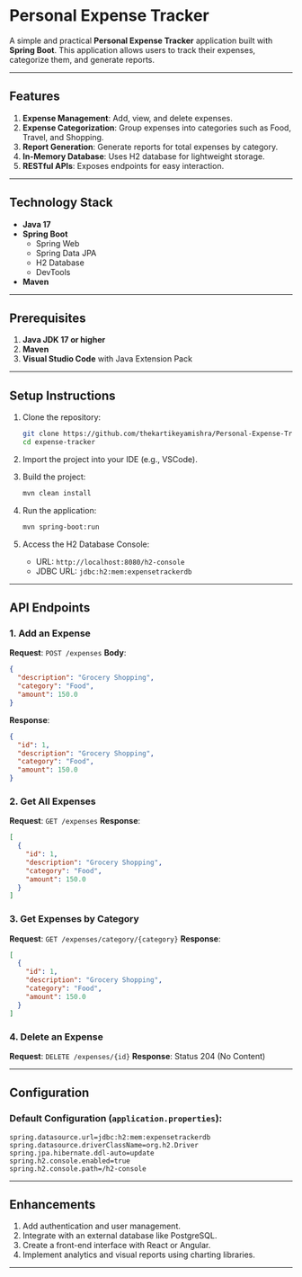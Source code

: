 # Personal Expense Tracker

A simple and practical **Personal Expense Tracker** application built with **Spring Boot**. This application allows users to track their expenses, categorize them, and generate reports.

---

## Features

1. **Expense Management**: Add, view, and delete expenses.
2. **Expense Categorization**: Group expenses into categories such as Food, Travel, and Shopping.
3. **Report Generation**: Generate reports for total expenses by category.
4. **In-Memory Database**: Uses H2 database for lightweight storage.
5. **RESTful APIs**: Exposes endpoints for easy interaction.

---

## Technology Stack

- **Java 17**
- **Spring Boot**
  - Spring Web
  - Spring Data JPA
  - H2 Database
  - DevTools
- **Maven**

---

## Prerequisites

1. **Java JDK 17 or higher**
2. **Maven**
3. **Visual Studio Code** with Java Extension Pack

---

## Setup Instructions

1. Clone the repository:
   ```bash
   git clone https://github.com/thekartikeyamishra/Personal-Expense-Tracker
   cd expense-tracker
   ```

2. Import the project into your IDE (e.g., VSCode).

3. Build the project:
   ```bash
   mvn clean install
   ```

4. Run the application:
   ```bash
   mvn spring-boot:run
   ```

5. Access the H2 Database Console:
   - URL: `http://localhost:8080/h2-console`
   - JDBC URL: `jdbc:h2:mem:expensetrackerdb`

---

## API Endpoints

### 1. Add an Expense
**Request**: `POST /expenses`
**Body**:
```json
{
  "description": "Grocery Shopping",
  "category": "Food",
  "amount": 150.0
}
```
**Response**:
```json
{
  "id": 1,
  "description": "Grocery Shopping",
  "category": "Food",
  "amount": 150.0
}
```

### 2. Get All Expenses
**Request**: `GET /expenses`
**Response**:
```json
[
  {
    "id": 1,
    "description": "Grocery Shopping",
    "category": "Food",
    "amount": 150.0
  }
]
```

### 3. Get Expenses by Category
**Request**: `GET /expenses/category/{category}`
**Response**:
```json
[
  {
    "id": 1,
    "description": "Grocery Shopping",
    "category": "Food",
    "amount": 150.0
  }
]
```

### 4. Delete an Expense
**Request**: `DELETE /expenses/{id}`
**Response**: Status 204 (No Content)

---

## Configuration

### Default Configuration (`application.properties`):
```properties
spring.datasource.url=jdbc:h2:mem:expensetrackerdb
spring.datasource.driverClassName=org.h2.Driver
spring.jpa.hibernate.ddl-auto=update
spring.h2.console.enabled=true
spring.h2.console.path=/h2-console
```

---

## Enhancements

1. Add authentication and user management.
2. Integrate with an external database like PostgreSQL.
3. Create a front-end interface with React or Angular.
4. Implement analytics and visual reports using charting libraries.

---


